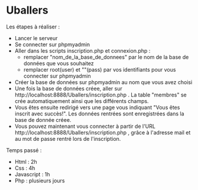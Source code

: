# Uballers
Les étapes à réaliser : 

- Lancer le serveur 
- Se connecter sur phpmyadmin
- Aller dans les scripts inscription.php et connexion.php : 
    - remplacer "nom_de_la_base_de_donnees" par le nom de la base de données que vous souhaitez
    - remplacer root(user) et ""(pass) par vos identifiants pour vous connecter sur phpmyadmin
- Créer la base de données sur phpmyadmin au nom que vous avez choisi
- Une fois la base de données créee, aller sur http://localhost:8888/Uballers/inscription.php . La table "membres" se crée automatiquement ainsi que les différents champs. 
- Vous êtes ensuite redirigé vers une page vous indiquant "Vous êtes inscrit avec succès!". Les données rentrées sont enregistrées dans la base de donnée créee.
- Vous pouvez maintenant vous connecter à partir de l'URL http://localhost:8888/Uballers/inscription.php , grâce à l'adresse mail et au mot de passe rentré lors de l'inscription.



Temps passé :

- Html : 2h
- Css : 4h
- Javascript : 1h
- Php : plusieurs jours
